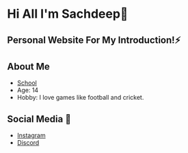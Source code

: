 # Hi All I'm Sachdeep👋

## Personal Website For My Introduction!⚡️


## About Me
- [School](https://www.no1airforceschoolgwl.com/)
- Age: 14
- Hobby: I love games like football and cricket.

## Social Media 📸
- [Instagram](https://instagram.com/user/sxchdeep)
- [Discord](https://discord.com/user/726326726078103622)

